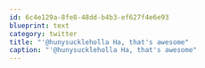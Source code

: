 ```yaml
---
id: 6c4e129a-8fe8-48dd-b4b3-ef627f4e6e93
blueprint: text
category: twitter
title: "'@hunysuckleholla Ha, that's awesome"
caption: "'@hunysuckleholla Ha, that's awesome"
---
```

